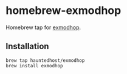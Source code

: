 # homebrew-exmodhop

Homebrew tap for [exmodhop](https://github.com/hauntedhost/exmodhop).

## Installation

```shell
brew tap hauntedhost/exmodhop
brew install exmodhop
```
